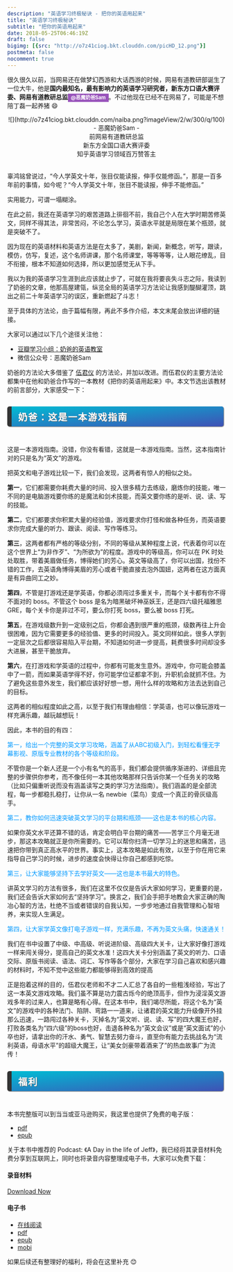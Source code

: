 ```yaml
---
description: "英语学习终极秘诀 - 把你的英语用起来"
title: "英语学习终极秘诀"
subtitle: "把你的英语用起来"
date: 2018-05-25T06:46:19Z
draft: false
bigimg: [{src: "http://o7z41ciog.bkt.clouddn.com/picHD_12.png"}]
postmeta: false
nocomment: true
---
```


很久很久以前，当网易还在做梦幻西游和大话西游的时候，网易有道教研部诞生了一位大牛，他是**国内最知名，最有影响力的英语学习研究者，新东方口语大赛评委、网易有道教研总监<span id="inline-purple">@恶魔奶爸Sam</span>**。不过他现在已经不在网易了，可能是不想陪丁磊一起养猪 :smile:

<center>![](http://o7z41ciog.bkt.clouddn.com/naiba.png?imageView/2/w/300/q/100)</center>
<center>- 恶魔奶爸Sam -</center>
<center>前网易有道教研总监</center>
<center>新东方全国口语大赛评委</center>
<center>知乎英语学习领域百万赞答主</center>

<br />

辜鸿铭曾说过，“今人学英文十年，张目仅能读报，伸手仅能修函。”，那是一百多年前的事情，如今呢？“今人学英文十年，张目不能读报，伸手不能修函。”

实用能力，可谓一塌糊涂。

在此之前，我还在英语学习的艰苦道路上徘徊不前，我自己个人在大学时期苦修英文，同样不得其法，非常苦闷，不论怎么学习，英语水平就是局限在某个瓶颈，就是突破不了。

因为现在的英语材料和英语方法是在太多了，美剧，新闻，新概念，听写，跟读，模仿，仿写，复述，这个名师讲课，那个名师课堂，等等等等，让人眼花缭乱，目不衔接，根本不知道如何选择，所以更加感觉无从下手。

我以为我的英语学习生涯到此应该就止步了，可就在我将要丧失斗志之际，我读到了奶爸的文章，他那高屋建瓴，纵览全局的英语学习方法论让我感到醍醐灌顶，跳出之前二十年英语学习的误区，重新燃起了斗志！

至于具体的方法论，由于篇幅有限，再此不多作介绍，本文末尾会放出详细的链接。

大家可以通过以下几个途径关注他：

+ [豆瓣学习小组：奶爸的英语教室](https://site.douban.com/195274/)
+ 微信公众号：恶魔奶爸Sam

奶爸的方法论大多借鉴了 [伍君仪](http://blog.sina.com.cn/u/1264366955) 的方法论，并加以改进。而伍君仪的主要方法论都集中在他和奶爸合作写的一本教材《把你的英语用起来》中。本文节选出该教材的前言部分，大家感受一下：

## <p id="h2">奶爸：这是一本游戏指南</p>

这是一本游戏指南。没错，你没有看错，这就是一本游戏指南。当然，这本指南针对的只是名为“英文”的游戏。

把英文和电子游戏比较一下，我们会发现，这两者有惊人的相似之处。

**第一**，它们都需要你耗费大量的时间、投入很多精力去练级，磨炼你的技能，唯一不同的是电脑游戏要你练的是魔法和剑术技能，而英文要你练的是听、说、读、写的技能。

**第二**，它们都要求你积累大量的经验值，游戏要求你打怪和做各种任务，而英语要求你完成大量的听力、跟读、阅读、写作等练习。

**第三**，这两者都有严格的等级分别，不同的等级从某种程度上说，代表着你可以在这个世界上“为非作歹”、“为所欲为”的程度。游戏中的等级高，你可以在 PK 时处处取胜，带着美眉做任务，博得她们的芳心。英文等级高了，你可以出国，找份不错的工作，去英语角博得美眉的芳心或者干脆直接去泡外国妞，这两者在这方面真是有异曲同工之妙。

**第四**，不管是打游戏还是学英语，你都必须闯过多重关卡，而每个关卡都有你不得不面对的 boss。不管这个 boss 是名为暗黑破坏神巫妖王，还是四六级托福雅思 GRE，每个关卡你是非过不可，要么你打死 boss，要么被 boss 打死。

**第五**，在游戏级数升到一定级别之后，你都会遇到很严重的瓶颈，级数再往上升会很困难，因为它需要更多的经验值、更多的时间投入。英文同样如此，很多人学到一定层次之后都很容易陷入平台期，不知道如何进一步提高，耗费很多时间却没多大进展，甚至干脆放弃。

**第六**，在打游戏和学英语的过程中，你都有可能发生意外。游戏中，你可能会膝盖中了一箭，而如果英语学得不好，你可能学位证都拿不到，升职机会就抓不住。为了避免这些意外发生，我们都应该好好想一想，用什么样的攻略和方法去达到自己的目标。

这两者的相似程度如此之高，以至于我们有理由相信：学英语，也可以像玩游戏一样充满乐趣，越玩越想玩！

因此，本书的目的有四：

<font color=#0099ff>第一，给出一个完整的英文学习攻略，涵盖了从ABC初级入门，到轻松看懂无字幕影视、原版专业教材的各个等级和阶段。</font>

不管你是一个新人还是一个小有名气的高手，我们都会提供循序渐进的、详细且完整的步骤供你参考，而不像任何一本其他攻略那样只告诉你某一个任务关的攻略（比如只偏重听说而没有涵盖读写之类的学习方法指南）。我们涵盖的是全部流程，每一步都稳扎稳打，让你从一名 newbie（菜鸟）变成一个真正的骨灰级高手。

<font color=#0099ff>第二，教你如何迅速突破英文学习的平台期和瓶颈——这也是本书的核心内容。</font>

如果你英文水平还算不错的话，肯定会明白平台期的痛苦——苦学三个月毫无进步，那这本攻略就正是你所需要的。它可以帮你扫清一切学习上的迷思和痛苦，迅速把你带到真正高水平的世界。事实上，这本攻略是如此有效，以至于你在用它来指导自己学习的时候，进步的速度会快得让你自己都感到吃惊。

<font color=#0099ff>第三，让大家能够坚持下去学好英文——这也是本书最大的特色。</font>

讲英文学习的方法有很多，我们在这里不仅仅是告诉大家如何学习，更重要的是，我们还会告诉大家如何去“坚持学习”。换言之，我们会手把手地教会大家正确的陶冶心智的方法，杜绝不当或者错误的自我认知，一步步地通过自我管理和心智培养，来实现人生满足。

<font color=#0099ff>第四，让大家学英文像打电子游戏一样，充满乐趣，不再为英文头痛，快速通关！</font>

我们在书中设置了中级、中高级、听说进阶级、高级四大关卡，让大家好像打游戏一样来闯关得分，提高自己的英文水准！这四大关卡分别涵盖了英文的听力、口语交际、原版书阅读、语法、词汇、写作等各个部分，大家在学习自己喜欢和感兴趣的材料时，不知不觉中这些能力都能够得到高效的提高

正是抱着这样的目的，伍君仪老师和不才二人汇总了各自的一些粗浅经验，写出了这一本英文游戏攻略。我们虽不算是功力震古烁今的绝顶高手，但作为浸淫英文游戏多年的过来人，也算是略有心得。在这本书中，我们竭尽所能，将这个名为“英文”的游戏中的各种法门、陷阱、弯路一一道来，让诸君的英文能力升级像开外挂那么迅速，一路闯过各种关卡，灭掉名为“英文听、说、读、写”的四大魔王也好，打败各类名为“四六级”的boss也好，击退各种名为“英文会议”或是“英文面试”的小卒也好，请拿出你的汗水、勇气、智慧去努力奋斗，直至你有能力去挑战名为“流利英语，母语水平”的超级大魔王，让“美女剑豪带着酒来了”的热血故事广为流传！

## <p id="h2">福利</p>

本书完整版可以到当当或亚马逊购买，我这里也提供了免费的电子版：

+ [pdf](http://default-1252251317.cossh.myqcloud.com/%E6%8A%8A%E4%BD%A0%E7%9A%84%E8%8B%B1%E8%AF%AD%E7%94%A8%E8%B5%B7%E6%9D%A5.pdf)
+ [epub](http://default-1252251317.cossh.myqcloud.com/%E6%8A%8A%E4%BD%A0%E7%9A%84%E8%8B%B1%E8%AF%AD%E7%94%A8%E8%B5%B7%E6%9D%A5.epub)

关于本书中推荐的 Podcast: 《A Day in the life of Jeff》，我已经将其录音材料免费分享到互联网上，同时也将录音内容整理成电子书，大家可以免费下载：

#### 录音材料

<a id="download" href="https://pan.baidu.com/s/1K0v274ULsghYmjjyWe93Bw"><i class="fa fa-download"></i><span> Download Now</span>
</a>

#### 电子书

+ [在线阅读](https://www.yangcs.net/a-day-in-the-life-of-jeff/)
+ [pdf](http://default-1252251317.cossh.myqcloud.com/a-day-in-the-life-of-jeff.pdf)
+ [epub](http://default-1252251317.cossh.myqcloud.com/a-day-in-the-life-of-jeff.epub)
+ [mobi](http://default-1252251317.cossh.myqcloud.com/a-day-in-the-life-of-jeff.mobi)

如果后续还有整理好的福利，将会在这里补充 :blush:

<style>
#h2{
    margin-bottom:2em;
    margin-right: 5px;
    padding: 8px 15px;
    letter-spacing: 2px;
    background-image: linear-gradient(to right bottom, rgb(0, 188, 212), rgb(63, 81, 181));
    background-color: rgb(63, 81, 181);
    color: rgb(255, 255, 255);
    border-left: 10px solid rgb(51, 51, 51);
    border-radius:5px;
    text-shadow: rgb(102, 102, 102) 1px 1px 1px;
    box-shadow: rgb(102, 102, 102) 1px 1px 2px;
}
#note {
    font-size: 1.5rem;
    font-style: italic;
    padding: 0 1rem;
    margin: 2.5rem 0;
    position: relative;
    background-color: #fafeff;
    border-top: 1px dotted #9954bb;
    border-bottom: 1px dotted #9954bb;
}
#note-title {
    padding: 0.2rem 0.5rem;
    background: #9954bb;
    color: #FFF;
    position: absolute;
    left: 0;
    top: 0.25rem;
    box-shadow: 0 2px 4px rgba(0,0,0,0.2);
    border-radius: 4px;
    -webkit-transform: rotate(-5deg) translateX(-10px) translateY(-25px);
    -moz-transform: rotate(-5deg) translateX(-10px) translateY(-25px);
    -ms-transform: rotate(-5deg) translateX(-10px) translateY(-25px);
    -o-transform: rotate(-5deg) translateX(-10px) translateY(-25px);
    transform: rotate(-5deg) translateX(-10px) translateY(-25px);
}
#inline-yellow {
display:inline;
padding:.2em .6em .3em;
font-size:80%;
font-weight:bold;
line-height:1;
color:#fff;
text-align:center;
white-space:nowrap;
vertical-align:baseline;
border-radius:0;
background-color: #f0ad4e;
}
#inline-green {
display:inline;
padding:.2em .6em .3em;
font-size:80%;
font-weight:bold;
line-height:1;
color:#fff;
text-align:center;
white-space:nowrap;
vertical-align:baseline;
border-radius:0;
background-color: #5cb85c;
}
#inline-blue {
display:inline;
padding:.2em .6em .3em;
font-size:80%;
font-weight:bold;
line-height:1;
color:#fff;
text-align:center;
white-space:nowrap;
vertical-align:baseline;
border-radius:0;
background-color: #2780e3;
}
#inline-purple {
display:inline;
padding:.2em .6em .3em;
font-size:80%;
font-weight:bold;
line-height:1;
color:#fff;
text-align:center;
white-space:nowrap;
vertical-align:baseline;
border-radius:0;
background-color: #9954bb;
}
#div-border-left-red {
display: block;
padding: 10px;
margin: 10px 0;
border: 1px solid #ccc;
border-left-width: 5px;
border-radius: 3px;
border-left-color: #df3e3e;
}
#div-border-left-yellow {
display: block;
padding: 10px;
margin: 10px 0;
border: 1px solid #ccc;
border-left-width: 5px;
border-radius: 3px;
border-left-color: #f0ad4e;
}
#div-border-left-green {
display: block;
padding: 10px;
margin: 10px 0;
border: 1px solid #ccc;
border-left-width: 5px;
border-radius: 3px;
border-left-color: #5cb85c;
}
#div-border-left-blue {
display: block;
padding: 10px;
margin: 10px 0;
border: 1px solid #ccc;
border-left-width: 5px;
border-radius: 3px;
border-left-color: #2780e3;
}
#div-border-left-purple {
display: block;
padding: 10px;
margin: 10px 0;
border: 1px solid #ccc;
border-left-width: 5px;
border-radius: 3px;
border-left-color: #9954bb;
}
#div-border-right-red {
display: block;
padding: 10px;
margin: 10px 0;
border: 1px solid #ccc;
border-right-width: 5px;
border-radius: 3px;
border-right-color: #df3e3e;
}
#div-border-right-yellow {
display: block;
padding: 10px;
margin: 10px 0;
border: 1px solid #ccc;
border-right-width: 5px;
border-radius: 3px;
border-right-color: #f0ad4e;
}
#div-border-right-green {
display: block;
padding: 10px;
margin: 10px 0;
border: 1px solid #ccc;
border-right-width: 5px;
border-radius: 3px;
border-right-color: #5cb85c;
}
#div-border-right-blue {
display: block;
padding: 10px;
margin: 10px 0;
border: 1px solid #ccc;
border-right-width: 5px;
border-radius: 3px;
border-right-color: #2780e3;
}
#div-border-right-purple {
display: block;
padding: 10px;
margin: 10px 0;
border: 1px solid #ccc;
border-right-width: 5px;
border-radius: 3px;
border-right-color: #9954bb;
}
#div-border-top-red {
display: block;
padding: 10px;
margin: 10px 0;
border: 1px solid #ccc;
border-top-width: 5px;
border-radius: 3px;
border-top-color: #df3e3e;
}
#div-border-top-yellow {
display: block;
padding: 10px;
margin: 10px 0;
border: 1px solid #ccc;
border-top-width: 5px;
border-radius: 3px;
border-top-color: #f0ad4e;
}
#div-border-top-green {
display: block;
padding: 10px;
margin: 10px 0;
border: 1px solid #ccc;
border-top-width: 5px;
border-radius: 3px;
border-top-color: #5cb85c;
}
#div-border-top-blue {
display: block;
padding: 10px;
margin: 10px 0;
border: 1px solid #ccc;
border-top-width: 5px;
border-radius: 3px;
border-top-color: #2780e3;
}
#div-border-top-purple {
display: block;
padding: 10px;
margin: 10px 0;
border: 1px solid #ccc;
border-top-width: 5px;
border-radius: 3px;
border-top-color: #9954bb;
}
</style>
